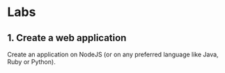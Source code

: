 # Labs

## 1. Create a web application

Create an application on NodeJS (or on any preferred language like Java, Ruby or Python).
